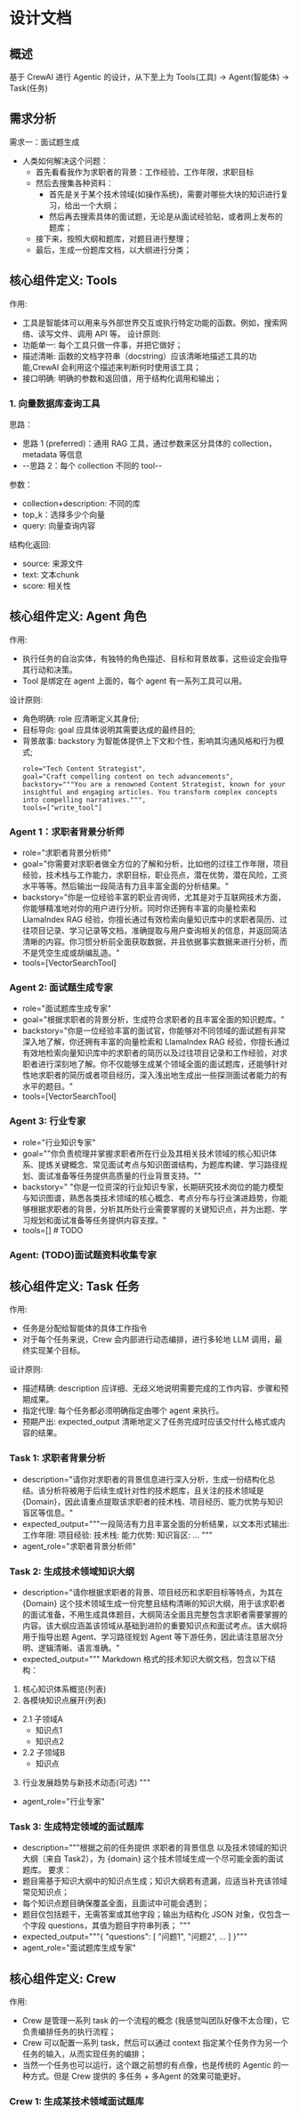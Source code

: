 # 设计文档
## 概述

基于 CrewAI 进行 Agentic 的设计，从下至上为 Tools(工具) -> Agent(智能体) -> Task(任务)

## 需求分析
需求一：面试题生成
- 人类如何解决这个问题：
    - 首先看看我作为求职者的背景：工作经验，工作年限，求职目标
    - 然后去搜集各种资料：
        - 首先是关于某个技术领域(如操作系统)，需要对哪些大块的知识进行复习，给出一个大纲；
        - 然后再去搜索具体的面试题，无论是从面试经验贴，或者网上发布的题库；
    - 接下来，按照大纲和题库，对题目进行整理；
    - 最后，生成一份题库文档，以大纲进行分类；


## 核心组件定义: Tools

作用: 
- 工具是智能体可以用来与外部世界交互或执行特定功能的函数。例如，搜索网络、读写文件、调用 API 等。
设计原则:
- 功能单一: 每个工具只做一件事，并把它做好；
- 描述清晰: 函数的文档字符串（docstring）应该清晰地描述工具的功能,CrewAI 会利用这个描述来判断何时使用该工具；
- 接口明确: 明确的参数和返回值，用于结构化调用和输出；

### 1. 向量数据库查询工具

思路：
- 思路 1 (preferred)：通用 RAG 工具，通过参数来区分具体的 collection，metadata 等信息
- --思路 2：每个 collection 不同的 tool--

参数：
- collection+description: 不同的库
- top_k：选择多少个向量
- query: 向量查询内容

结构化返回:
- source: 来源文件
- text:   文本chunk
- score:  相关性


## 核心组件定义: Agent 角色

作用: 
- 执行任务的自治实体，有独特的角色描述、目标和背景故事，这些设定会指导其行动和决策。
- Tool 是绑定在 agent 上面的，每个 agent 有一系列工具可以用。

设计原则:
- 角色明确: role 应清晰定义其身份;
- 目标导向: goal 应具体说明其需要达成的最终目的;
- 背景故事: backstory 为智能体提供上下文和个性，影响其沟通风格和行为模式;
    ```
    role="Tech Content Strategist", 
    goal="Craft compelling content on tech advancements",
    backstory="""You are a renowned Content Strategist, known for your insightful and engaging articles. You transform complex concepts into compelling narratives.""",
    tools=["write_tool"]
    ```

### Agent 1：求职者背景分析师

- role="求职者背景分析师"
- goal="你需要对求职者做全方位的了解和分析，比如他的过往工作年限，项目经验，技术栈与工作能力，求职目标，职业亮点，潜在优势，潜在风险，工资水平等等。然后输出一段简洁有力且丰富全面的分析结果。"
- backstory="你是一位经验丰富的职业咨询师，尤其是对于互联网技术方面，你能够精准地对你的用户进行分析。同时你还拥有丰富的向量检索和 LlamaIndex RAG 经验，你擅长通过有效检索向量知识库中的求职者简历、过往项目记录、学习记录等文档，准确提取与用户查询相关的信息，并返回简洁清晰的内容。你习惯分析前全面获取数据，并且依据事实数据来进行分析，而不是凭空生成或胡编乱造。"
- tools=[VectorSearchTool]

### Agent 2: 面试题生成专家

- role="面试题库生成专家"
- goal="根据求职者的背景分析，生成符合求职者的且丰富全面的知识题库。"
- backstory="你是一位经验丰富的面试官，你能够对不同领域的面试题有非常深入地了解，你还拥有丰富的向量检索和 LlamaIndex RAG 经验，你擅长通过有效地检索向量知识库中的求职者的简历以及过往项目记录和工作经验，对求职者进行深刻地了解。你不仅能够生成某个领域全面的面试题库，还能够针对性地求职者的简历或者项目经历，深入浅出地生成出一些探测面试者能力的有水平的题目。"
- tools=[VectorSearchTool]

### Agent 3: 行业专家

- role="行业知识专家"
- goal=""你负责梳理并掌握求职者所在行业及其相关技术领域的核心知识体系、提炼关键概念、常见面试考点与知识图谱结构，为题库构建、学习路径规划、面试准备等任务提供高质量的行业背景支持。""
- backstory="  "你是一位资深的行业知识专家，长期研究技术岗位的能力模型与知识图谱，熟悉各类技术领域的核心概念、考点分布与行业演进趋势，你能够根据求职者的背景，分析其所处行业需要掌握的关键知识点，并为出题、学习规划和面试准备等任务提供内容支撑。"
- tools=[]  # TODO


### Agent: (TODO)面试题资料收集专家


## 核心组件定义: Task 任务

作用: 
- 任务是分配给智能体的具体工作指令
- 对于每个任务来说，Crew 会内部进行动态编排，进行多轮地 LLM 调用，最终实现某个目标。

设计原则:
- 描述精确: description 应详细、无歧义地说明需要完成的工作内容、步骤和预期成果。
- 指定代理: 每个任务都必须明确指定由哪个 agent 来执行。
- 预期产出: expected_output 清晰地定义了任务完成时应该交付什么格式或内容的结果。

### Task 1: 求职者背景分析
- description="请你对求职者的背景信息进行深入分析，生成一份结构化总结。该分析将被用于后续生成针对性的技术题库，且关注的技术领域是{Domain}，因此请重点提取该求职者的技术栈、项目经历、能力优势与知识盲区等信息。"
- expected_output="""一段简洁有力且丰富全面的分析结果，以文本形式输出:
工作年限:
项目经验:
技术栈:
能力优势:
知识盲区:
...
"""
- agent_role="求职者背景分析师"

### Task 2: 生成技术领域知识大纲
- description="请你根据求职者的背景、项目经历和求职目标等特点，为其在 {Domain} 这个技术领域生成一份完整且结构清晰的知识大纲，用于该求职者的面试准备，不用生成具体题目，大纲简洁全面且完整包含求职者需要掌握的内容。该大纲应涵盖该领域从基础到进阶的重要知识点和面试考点。该大纲将用于指导出题 Agent、学习路径规划 Agent 等下游任务，因此请注意层次分明、逻辑清晰、语言准确。"
- expected_output="""
Markdown 格式的技术知识大纲文档，包含以下结构：
1. 核心知识体系概览(列表)
2. 各模块知识点展开(列表)
  - 2.1 子领域A
    - 知识点1
    - 知识点2
  - 2.2 子领域B
    - 知识点
3. 行业发展趋势与新技术动态(可选)
"""
- agent_role="行业专家"

### Task 3: 生成特定领域的面试题库
- description="""根据之前的任务提供 求职者的背景信息 以及技术领域的知识大纲（来自 Task2），为 {domain} 这个技术领域生成一个尽可能全面的面试题库。
要求：
- 题目需基于知识大纲中的知识点生成；知识大纲若有遗漏，应适当补充该领域常见知识点；
- 每个知识点题目确保覆盖全面，且面试中可能会遇到；
- 题目仅包括题干，无需答案或其他字段；输出为结构化 JSON 对象，仅包含一个字段 questions，其值为题目字符串列表；
"""
- expected_output="""{
  "questions": [
    "问题1",
    "问题2",
    ...
  ]
}"""
- agent_role="面试题库生成专家"


## 核心组件定义: Crew

作用: 
- Crew 是管理一系列 task 的一个流程的概念 (我感觉叫团队好像不太合理)，它负责编排任务的执行流程；
- Crew 可以配置一系列 task，然后可以通过 context 指定某个任务作为另一个任务的输入，从而实现任务的编排；
- 当然一个任务也可以运行，这个跟之前想的有点像，也是传统的 Agentic 的一种方式。但是 Crew 提供的 多任务 + 多Agent 的效果可能更好。

### Crew 1: 生成某技术领域面试题库